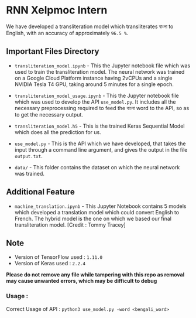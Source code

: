 # RNN Xelpmoc Intern
We have developed a transliteration model which transliterates বাংলা to English, with an accuracy of approximately `96.5 %`.

## Important Files Directory
- `transliteration_model.ipynb` - This the Jupyter notebook file which was used to train the transliteration model. The neural network was trained on a Google Cloud Platform instance having 2vCPUs and a single NVIDIA Tesla T4 GPU, taking around 5 minutes for a single epoch.   

- `transliteration_model_usage.ipynb` - This the Jupyter notebook file which was used to develop the API `use_model.py`. It includes all the necessary preprocessing required to feed the বাংলা word to the API, so as to get the necessary output.

- `transliteration_model.h5` - This is the trained Keras Sequential Model which does all the prediction for us.  

- `use_model.py` - This is the API which we have developed, that takes the input through a command line argument, and gives the output in the file `output.txt`.   

- `data/` - This folder contains the dataset on which the neural network was trained.

## Additional Feature
- `machine_translation.ipynb` - This Jupyter Notebook contains 5 models which developed a translation model which could convert English to French. The hybrid model is the one on which we based our final transliteration model. [Credit : Tommy Tracey]

## Note
- Version of TensorFlow used : `1.11.0`
- Version of Keras used : `2.2.4`

**Please do not remove any file while tampering with this repo as removal may cause unwanted errors, which may be difficult to debug**

### Usage :
Correct Usage of API : `python3 use_model.py -word <bengali_word>`
